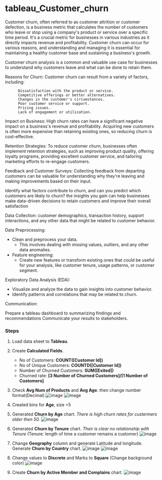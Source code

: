 # tableau_Customer_churn


Customer churn, often referred to as customer attrition or customer defection, is a business metric that calculates the number of customers who leave or stop using a company's product or service over a specific time period. It's a crucial metric for businesses in various industries as it directly impacts revenue and profitability. Customer churn can occur for various reasons, and understanding and managing it is essential for maintaining a healthy customer base and sustaining a business's growth.


Customer churn analysis is a common and valuable use case for businesses to understand why customers leave and what can be done to retain them.


 Reasons for Churn: Customer churn can result from a variety of factors, including:

          Dissatisfaction with the product or service.
          Competitive offerings or better alternatives.
          Changes in the customer's circumstances.
          Poor customer service or support.
          Pricing issues.
          Lack of engagement or utilization.

Impact on Business: High churn rates can have a significant negative impact on a business's revenue and profitability. Acquiring new customers is often more expensive than retaining existing ones, so reducing churn is cost-effective.


 Retention Strategies: To reduce customer churn, businesses often implement retention strategies, such as improving product quality, offering loyalty programs, providing excellent customer service, and tailoring marketing efforts to re-engage customers.


 Feedback and Customer Surveys: Collecting feedback from departing customers can be valuable for understanding why they're leaving and making improvements based on their input.

 

Identify what factors contribute to churn, and can you predict which customers are likely to churn? 
the insights you gain can help businesses make data-driven decisions to retain customers and improve their overall satisfaction

Data Collection:
customer demographics, transaction history, support interactions, and any other data that might be related to customer behavior.

Data Preprocessing:
- Clean and preprocess your data.
    - This involves dealing with missing values, outliers, and any other data anomalies.
- Feature engineering:
    - Create new features or transform existing ones that could be useful for your analysis, like customer tenure, usage patterns, or customer segment.


Exploratory Data Analysis (EDA):

- Visualize and analyze the data to gain insights into customer behavior.
- Identify patterns and correlations that may be related to churn.


Communication:

Prepare a tableau dashboard to summarizing findings and recommendations
Communicate your results to stakeholders.


### Steps

1.  Load data sheet to **Tableau**.

2.  Create **Calculated Fields**.
   
    - No of Customers: **COUNT([Customer Id])**
    - No of Unique Customers: **COUNTD([Customer Id])**
    - Number of Churned Customers: **SUM([Exited])**
    - Churned rate: **[3 Number of Churned Customers]/[1 Number of Customers]**

3.  Check **Avg Num of Products** and **Avg Age**. then change number format(Decimal) 
![image](https://github.com/hashinil/tableau_Customer_churn/assets/33922245/6d384de8-8673-4ba6-81c1-3090e53edfbe)
![image](https://github.com/hashinil/tableau_Customer_churn/assets/33922245/4a12bb86-a2dd-42be-82e4-aa9a7e69c6f1)

4.  Created bins for **Age**, size =5

5.  Generated **Churn by Age** chart. *There is high churn rates for custermers older then 50.*
![image](https://github.com/hashinil/tableau_Customer_churn/assets/33922245/e0e8a55a-552c-4edf-a4de-23df1506b94c)

6.  Generated **Churn by Tenure** chart. *Their is clear no relationship with Tenure* (Tenure: length of time a customer remains a customer)
![image](https://github.com/hashinil/tableau_Customer_churn/assets/33922245/96a7b19c-4605-4ccf-83a0-4768643ea5d9)

7.  Change **Geography** column and generate Latitude and longitude. Generate **Churn by Country** chart.
![image](https://github.com/hashinil/tableau_Customer_churn/assets/33922245/c8233868-4070-41a7-92cf-f7a1f0946baa)
![image](https://github.com/hashinil/tableau_Customer_churn/assets/33922245/b8fa350c-1389-4791-8fb0-658379a25422)

8.  Change values to **Discrete** and Marks to **Square** (Change background color)
![image](https://github.com/hashinil/tableau_Customer_churn/assets/33922245/9634ca8c-9d3e-4aa2-a033-a4e5e119e6ca)

9.  Create **Churn by Active Member and Complains** chart.
![image](https://github.com/hashinil/tableau_Customer_churn/assets/33922245/2e9c62d6-88fe-4ac0-924e-8be9bad9b72d)



